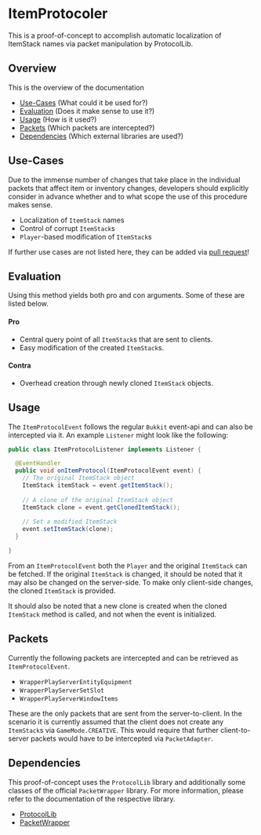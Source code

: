# ItemProtocoler 

This is a proof-of-concept to accomplish automatic localization of ItemStack names via packet manipulation by ProtocolLib.

## Overview 

This is the overview of the documentation

* [Use-Cases](#use-cases) (What could it be used for?)
* [Evaluation](#evaluation) (Does it make sense to use it?)
* [Usage](#usage) (How is it used?)
* [Packets](#packets) (Which packets are intercepted?)
* [Dependencies](#dependencies) (Which external libraries are used?)


## Use-Cases

Due to the immense number of changes that take place in the individual packets that affect item or inventory changes, developers should explicitly consider in advance whether and to what scope the use of this procedure makes sense.

* Localization of `ItemStack` names
* Control of corrupt `ItemStack`s
* `Player`-based modification of `ItemStack`s

If further use cases are not listed here, they can be added via [pull request](https://github.com/Koboo/item-protocoler/pulls)!

## Evaluation

Using this method yields both pro and con arguments. Some of these are listed below.

#### Pro

* Central query point of all `ItemStack`s that are sent to clients.
* Easy modification of the created `ItemStack`s.

#### Contra

* Overhead creation through newly cloned `ItemStack` objects.

## Usage

The `ItemProtocolEvent` follows the regular `Bukkit` event-api and can also be intercepted via it. An example `Listener` might look like the following:

```java
public class ItemProtocolListener implements Listener {

  @EventHandler
  public void onItemProtocol(ItemProtocolEvent event) {
    // The original ItemStack object
    ItemStack itemStack = event.getItemStack();
    
    // A clone of the original ItemStack object
    ItemStack clone = event.getClonedItemStack();
    
    // Set a modified ItemStack
    event.setItemStack(clone);
  }

}
```

From an `ItemProtocolEvent` both the `Player` and the original `ItemStack` can be fetched. If the original `ItemStack` is changed, it should be noted that it may also be changed on the server-side. To make only client-side changes, the cloned `ItemStack` is provided.

It should also be noted that a new clone is created when the cloned `ItemStack` method is called, and not when the event is initialized.

## Packets

Currently the following packets are intercepted and can be retrieved as `ItemProtocolEvent`.

* `WrapperPlayServerEntityEquipment`
* `WrapperPlayServerSetSlot`
* `WrapperPlayServerWindowItems`

These are the only packets that are sent from the server-to-client. In the scenario it is currently assumed that the client does not create any `ItemStack`s via `GameMode.CREATIVE`. This would require that further client-to-server packets would have to be intercepted via `PacketAdapter`.

## Dependencies

This proof-of-concept uses the `ProtocolLib` library and additionally some classes of the official `PacketWrapper` library. For more information, please refer to the documentation of the respective library.

* [ProtocolLib](https://www.spigotmc.org/resources/protocollib.1997/)
* [PacketWrapper](https://github.com/dmulloy2/PacketWrapper)

